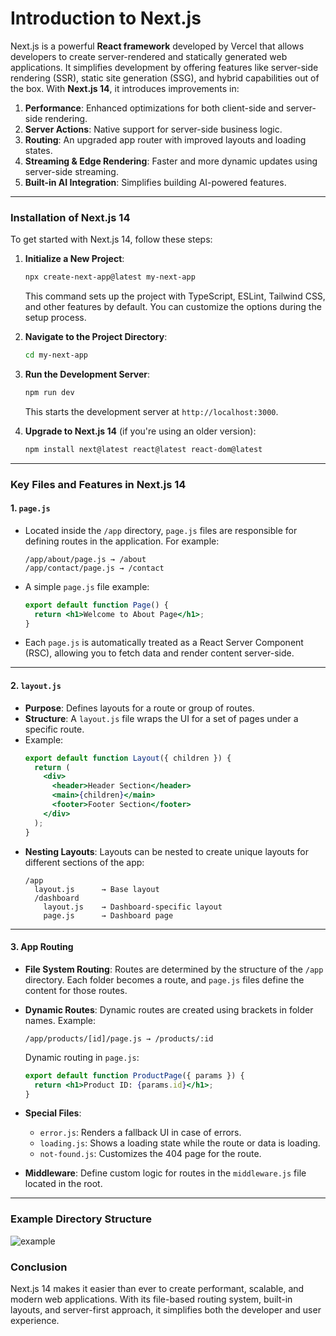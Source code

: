 # Introduction to Next.js

Next.js is a powerful **React framework** developed by Vercel that allows developers to create server-rendered and statically generated web applications. It simplifies development by offering features like server-side rendering (SSR), static site generation (SSG), and hybrid capabilities out of the box. With **Next.js 14**, it introduces improvements in:

1. **Performance**: Enhanced optimizations for both client-side and server-side rendering.
2. **Server Actions**: Native support for server-side business logic.
3. **Routing**: An upgraded app router with improved layouts and loading states.
4. **Streaming & Edge Rendering**: Faster and more dynamic updates using server-side streaming.
5. **Built-in AI Integration**: Simplifies building AI-powered features.

---

### Installation of Next.js 14

To get started with Next.js 14, follow these steps:

1. **Initialize a New Project**:

   ```bash
   npx create-next-app@latest my-next-app
   ```

   This command sets up the project with TypeScript, ESLint, Tailwind CSS, and other features by default. You can customize the options during the setup process.

2. **Navigate to the Project Directory**:

   ```bash
   cd my-next-app
   ```

3. **Run the Development Server**:

   ```bash
   npm run dev
   ```

   This starts the development server at `http://localhost:3000`.

4. **Upgrade to Next.js 14** (if you're using an older version):
   ```bash
   npm install next@latest react@latest react-dom@latest
   ```

---

### Key Files and Features in Next.js 14

#### 1. **`page.js`**

- Located inside the `/app` directory, `page.js` files are responsible for defining routes in the application. For example:
  ```plaintext
  /app/about/page.js → /about
  /app/contact/page.js → /contact
  ```
- A simple `page.js` file example:
  ```jsx
  export default function Page() {
    return <h1>Welcome to About Page</h1>;
  }
  ```
- Each `page.js` is automatically treated as a React Server Component (RSC), allowing you to fetch data and render content server-side.

---

#### 2. **`layout.js`**

- **Purpose**: Defines layouts for a route or group of routes.
- **Structure**: A `layout.js` file wraps the UI for a set of pages under a specific route.
- Example:
  ```jsx
  export default function Layout({ children }) {
    return (
      <div>
        <header>Header Section</header>
        <main>{children}</main>
        <footer>Footer Section</footer>
      </div>
    );
  }
  ```
- **Nesting Layouts**:
  Layouts can be nested to create unique layouts for different sections of the app:
  ```plaintext
  /app
    layout.js      → Base layout
    /dashboard
      layout.js    → Dashboard-specific layout
      page.js      → Dashboard page
  ```

---

#### 3. **App Routing**

- **File System Routing**:
  Routes are determined by the structure of the `/app` directory. Each folder becomes a route, and `page.js` files define the content for those routes.
- **Dynamic Routes**:
  Dynamic routes are created using brackets in folder names. Example:

  ```plaintext
  /app/products/[id]/page.js → /products/:id
  ```

  Dynamic routing in `page.js`:

  ```jsx
  export default function ProductPage({ params }) {
    return <h1>Product ID: {params.id}</h1>;
  }
  ```

- **Special Files**:

  - `error.js`: Renders a fallback UI in case of errors.
  - `loading.js`: Shows a loading state while the route or data is loading.
  - `not-found.js`: Customizes the 404 page for the route.

- **Middleware**: Define custom logic for routes in the `middleware.js` file located in the root.

---

### Example Directory Structure

![example](./assets/terminology-component-tree.avif)

### Conclusion

Next.js 14 makes it easier than ever to create performant, scalable, and modern web applications. With its file-based routing system, built-in layouts, and server-first approach, it simplifies both the developer and user experience.
